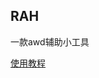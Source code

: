 
## RAH

一款awd辅助小工具

[使用教程](https://github.com/dr0n1/AWD_RAH/wiki/%E4%BD%BF%E7%94%A8%E6%89%8B%E5%86%8C)


